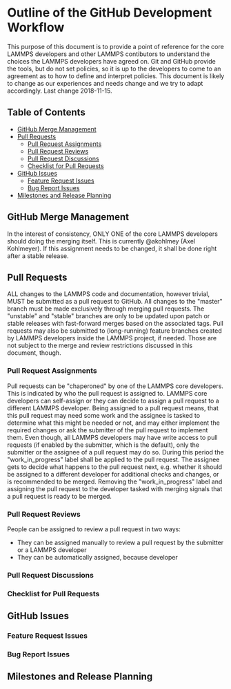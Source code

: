 # Outline of the GitHub Development Workflow

This purpose of this document is to provide a point of reference for the
core LAMMPS developers and other LAMMPS contibutors to understand the
choices the LAMMPS developers have agreed on. Git and GitHub provide the
tools, but do not set policies, so it is up to the developers to come to
an agreement as to how to define and interpret policies. This document
is likely to change as our experiences and needs change and we try to
adapt accordingly. Last change 2018-11-15.

## Table of Contents

  * [GitHub Merge Management](#github-merge-management)
  * [Pull Requests](#pull-requests)
    * [Pull Request Assignments](#pull-request-assignments)
    * [Pull Request Reviews](#pull-request-reviews)
    * [Pull Request Discussions](#pull-request-discussions)
    * [Checklist for Pull Requests](#checklist-for-pull-requests)
  * [GitHub Issues](#github-issues)
    * [Feature Request Issues](#feature-request-issues)
    * [Bug Report Issues](#bug-report-issues)
  * [Milestones and Release Planning](#milestones-and-release-planning)

## GitHub Merge Management

In the interest of consistency, ONLY ONE of the core LAMMPS developers
should doing the merging itself.  This is currently @akohlmey (Axel
Kohlmeyer).  If this assignment needs to be changed, it shall be done
right after a stable release.

## Pull Requests

ALL changes to the LAMMPS code and documentation, however trivial, MUST
be submitted as a pull request to GitHub. All changes to the "master"
branch must be made exclusively through merging pull requests. The
"unstable" and "stable" branches are only to be updated upon patch or
stable releases with fast-forward merges based on the associated
tags. Pull requests may also be submitted to (long-running) feature
branches created by LAMMPS developers inside the LAMMPS project, if
needed. Those are not subject to the merge and review restrictions
discussed in this document, though.

### Pull Request Assignments

Pull requests can be "chaperoned" by one of the LAMMPS core developers.
This is indicated by who the pull request is assigned to. LAMMPS core
developers can self-assign or they can decide to assign a pull request
to a different LAMMPS developer. Being assigned to a pull request means,
that this pull request may need some work and the assignee is tasked to
determine what this might be needed or not, and may either implement the
required changes or ask the submitter of the pull request to implement
them.  Even though, all LAMMPS developers may have write access to pull
requests (if enabled by the submitter, which is the default), only the
submitter or the assignee of a pull request may do so.  During this
period the "work_in_progress" label shall be applied to the pull
request.  The assignee gets to decide what happens to the pull request
next, e.g. whether it should be assigned to a different developer for
additional checks and changes, or is recommended to be merged.  Removing
the "work_in_progress" label and assigning the pull request to the
developer tasked with merging signals that a pull request is ready to be
merged.

### Pull Request Reviews

People can be assigned to review a pull request in two ways:
  * They can be assigned manually to review a pull request
    by the submitter or a LAMMPS developer
  * They can be automatically assigned, because 
developer

### Pull Request Discussions

### Checklist for Pull Requests

## GitHub Issues

### Feature Request Issues

### Bug Report Issues

## Milestones and Release Planning

